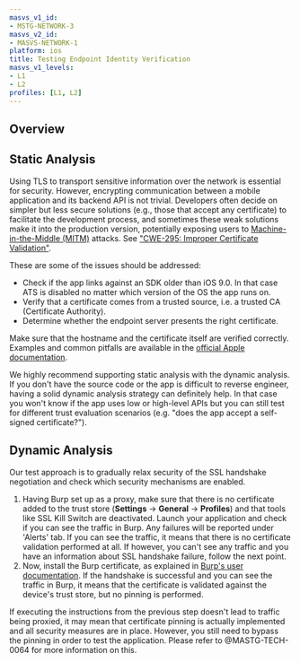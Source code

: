 ```yaml
---
masvs_v1_id:
- MSTG-NETWORK-3
masvs_v2_id:
- MASVS-NETWORK-1
platform: ios
title: Testing Endpoint Identity Verification
masvs_v1_levels:
- L1
- L2
profiles: [L1, L2]
---
```


## Overview

## Static Analysis

Using TLS to transport sensitive information over the network is essential for security. However, encrypting communication between a mobile application and its backend API is not trivial. Developers often decide on simpler but less secure solutions (e.g., those that accept any certificate) to facilitate the development process, and sometimes these weak solutions make it into the production version, potentially exposing users to [Machine-in-the-Middle (MITM)](../../../Document/0x04f-Testing-Network-Communication.md#intercepting-network-traffic-through-mitm) attacks. See ["CWE-295: Improper Certificate Validation"](https://cwe.mitre.org/data/definitions/295.html "CWE-295: Improper Certificate Validation").

These are some of the issues should be addressed:

- Check if the app links against an SDK older than iOS 9.0. In that case ATS is disabled no matter which version of the OS the app runs on.
- Verify that a certificate comes from a trusted source, i.e. a trusted CA (Certificate Authority).
- Determine whether the endpoint server presents the right certificate.

Make sure that the hostname and the certificate itself are verified correctly. Examples and common pitfalls are available in the [official Apple documentation](https://developer.apple.com/documentation/security/preventing_insecure_network_connections "Preventing Insecure Network Connections").

We highly recommend supporting static analysis with the dynamic analysis. If you don't have the source code or the app is difficult to reverse engineer, having a solid dynamic analysis strategy can definitely help. In that case you won't know if the app uses low or high-level APIs but you can still test for different trust evaluation scenarios (e.g. "does the app accept a self-signed certificate?").

## Dynamic Analysis

Our test approach is to gradually relax security of the SSL handshake negotiation and check which security mechanisms are enabled.

1. Having Burp set up as a proxy, make sure that there is no certificate added to the trust store (**Settings** -> **General** -> **Profiles**) and that tools like SSL Kill Switch are deactivated. Launch your application and check if you can see the traffic in Burp. Any failures will be reported under 'Alerts' tab. If you can see the traffic, it means that there is no certificate validation performed at all. If however, you can't see any traffic and you have an information about SSL handshake failure, follow the next point.
2. Now, install the Burp certificate, as explained in [Burp's user documentation](https://support.portswigger.net/customer/portal/articles/1841109-installing-burp-s-ca-certificate-in-an-ios-device "Installing Burp\'s CA Certificate in an iOS Device"). If the handshake is successful and you can see the traffic in Burp, it means that the certificate is validated against the device's trust store, but no pinning is performed.

If executing the instructions from the previous step doesn't lead to traffic being proxied, it may mean that certificate pinning is actually implemented and all security measures are in place. However, you still need to bypass the pinning in order to test the application. Please refer to @MASTG-TECH-0064 for more information on this.
